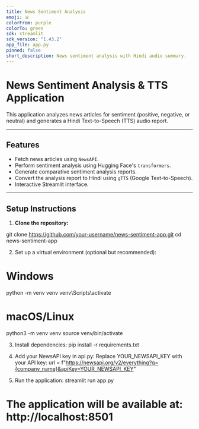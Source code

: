 ```yaml
---
title: News Sentiment Analysis
emoji: 📊
colorFrom: purple
colorTo: green
sdk: streamlit
sdk_version: "1.43.2"
app_file: app.py
pinned: false
short_description: News sentiment analysis with Hindi audio summary.
---
```


# News Sentiment Analysis & TTS Application

This application analyzes news articles for sentiment (positive, negative, or neutral) and generates a Hindi Text-to-Speech (TTS) audio report.

---

## Features
- Fetch news articles using `NewsAPI`.
- Perform sentiment analysis using Hugging Face's `transformers`.
- Generate comparative sentiment analysis reports.
- Convert the analysis report to Hindi using `gTTS` (Google Text-to-Speech).
- Interactive Streamlit interface.

---

## Setup Instructions
1. **Clone the repository:**


git clone https://github.com/your-username/news-sentiment-app.git
cd news-sentiment-app


2. Set up a virtual environment (optional but recommended):

# Windows
python -m venv venv
venv\Scripts\activate

# macOS/Linux
python3 -m venv venv
source venv/bin/activate

3. Install dependencies:
pip install -r requirements.txt

4. Add your NewsAPI key in api.py: Replace YOUR_NEWSAPI_KEY with your API key:
url = f"https://newsapi.org/v2/everything?q={company_name}&apiKey=YOUR_NEWSAPI_KEY"

5. Run the application:
streamlit run app.py

The application will be available at:
http://localhost:8501
=======


